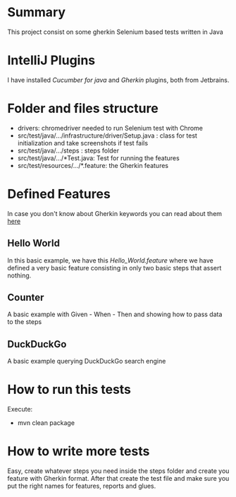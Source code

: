 # Summary

This project consist on some gherkin Selenium based tests written in Java

# IntelliJ Plugins

I have installed _Cucumber for java_ and _Gherkin_ plugins, both from Jetbrains.

# Folder and files structure

- drivers: chromedriver needed to run Selenium test with Chrome
- src/test/java/.../infrastructure/driver/Setup.java : class for test initialization and take screenshots if test fails
- src/test/java/.../steps : steps folder
- src/test/java/.../*Test.java: Test for running the features
- src/test/resources/.../*.feature: the Gherkin features 

# Defined Features

In case you don't know about Gherkin keywords you can read about them [here](https://cucumber.io/docs/gherkin/reference/)

## Hello World

In this basic example, we have this _Hello\_World.feature_ where we have defined a very basic feature consisting in only two basic steps that assert nothing. 

## Counter

A basic example with Given - When - Then and showing how to pass data to the steps

## DuckDuckGo

A basic example querying DuckDuckGo search engine

# How to run this tests

Execute:

- mvn clean package

# How to write more tests

Easy, create whatever steps you need inside the steps folder and create you feature with Gherkin format.
After that create the test file and make sure you put the right names for features, reports and glues.
